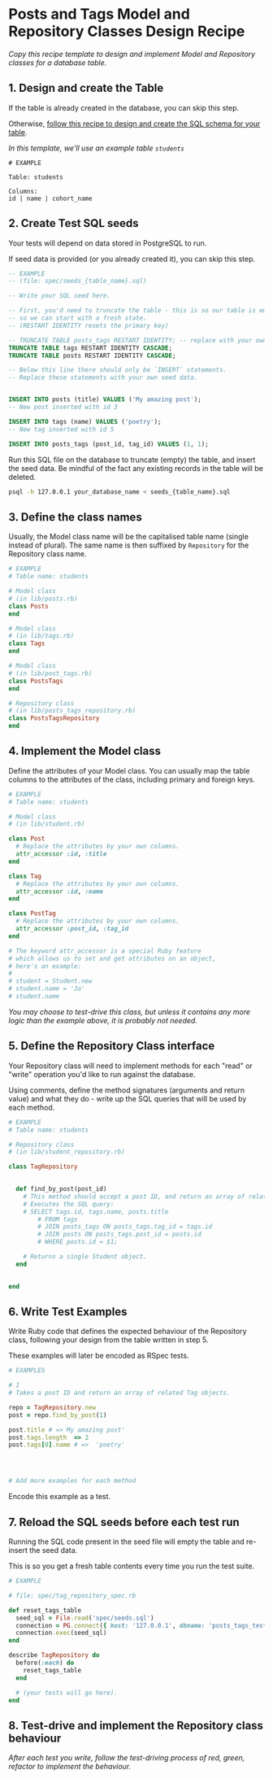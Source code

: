 # Posts and Tags Model and Repository Classes Design Recipe

_Copy this recipe template to design and implement Model and Repository classes for a database table._

## 1. Design and create the Table

If the table is already created in the database, you can skip this step.

Otherwise, [follow this recipe to design and create the SQL schema for your table](./single_table_design_recipe_template.md).

*In this template, we'll use an example table `students`*

```
# EXAMPLE

Table: students

Columns:
id | name | cohort_name
```

## 2. Create Test SQL seeds

Your tests will depend on data stored in PostgreSQL to run.

If seed data is provided (or you already created it), you can skip this step.

```sql
-- EXAMPLE
-- (file: spec/seeds_{table_name}.sql)

-- Write your SQL seed here. 

-- First, you'd need to truncate the table - this is so our table is emptied between each test run,
-- so we can start with a fresh state.
-- (RESTART IDENTITY resets the primary key)

-- TRUNCATE TABLE posts_tags RESTART IDENTITY; -- replace with your own table name.
TRUNCATE TABLE tags RESTART IDENTITY CASCADE;
TRUNCATE TABLE posts RESTART IDENTITY CASCADE;

-- Below this line there should only be `INSERT` statements.
-- Replace these statements with your own seed data.


INSERT INTO posts (title) VALUES ('My amazing post');
-- New post inserted with id 3

INSERT INTO tags (name) VALUES ('poetry');
-- New tag inserted with id 5

INSERT INTO posts_tags (post_id, tag_id) VALUES (1, 1);

```

Run this SQL file on the database to truncate (empty) the table, and insert the seed data. Be mindful of the fact any existing records in the table will be deleted.

```bash
psql -h 127.0.0.1 your_database_name < seeds_{table_name}.sql
```

## 3. Define the class names

Usually, the Model class name will be the capitalised table name (single instead of plural). The same name is then suffixed by `Repository` for the Repository class name.

```ruby
# EXAMPLE
# Table name: students

# Model class
# (in lib/posts.rb)
class Posts
end

# Model class
# (in lib/tags.rb)
class Tags
end

# Model class
# (in lib/post_tags.rb)
class PostsTags
end

# Repository class
# (in lib/posts_tags_repository.rb)
class PostsTagsRepository
end
```

## 4. Implement the Model class

Define the attributes of your Model class. You can usually map the table columns to the attributes of the class, including primary and foreign keys.

```ruby
# EXAMPLE
# Table name: students

# Model class
# (in lib/student.rb)

class Post
  # Replace the attributes by your own columns.
  attr_accessor :id, :title
end

class Tag
  # Replace the attributes by your own columns.
  attr_accessor :id, :name
end

class PostTag
  # Replace the attributes by your own columns.
  attr_accessor :post_id, :tag_id
end

# The keyword attr_accessor is a special Ruby feature
# which allows us to set and get attributes on an object,
# here's an example:
#
# student = Student.new
# student.name = 'Jo'
# student.name
```

*You may choose to test-drive this class, but unless it contains any more logic than the example above, it is probably not needed.*

## 5. Define the Repository Class interface

Your Repository class will need to implement methods for each "read" or "write" operation you'd like to run against the database.

Using comments, define the method signatures (arguments and return value) and what they do - write up the SQL queries that will be used by each method.

```ruby
# EXAMPLE
# Table name: students

# Repository class
# (in lib/student_repository.rb)

class TagRepository

  
  def find_by_post(post_id)
    # This method should accept a post ID, and return an array of related Tag objects.
    # Executes the SQL query:
    # SELECT tags.id, tags.name, posts.title
        # FROM tags
        # JOIN posts_tags ON posts_tags.tag_id = tags.id
        # JOIN posts ON posts_tags.post_id = posts.id
        # WHERE posts.id = $1;

    # Returns a single Student object.
  end

  
end
```

## 6. Write Test Examples

Write Ruby code that defines the expected behaviour of the Repository class, following your design from the table written in step 5.

These examples will later be encoded as RSpec tests.

```ruby
# EXAMPLES

# 1
# Takes a post ID and return an array of related Tag objects.

repo = TagRepository.new
post = repo.find_by_post(1)

post.title # => My amazing post'
post.tags.length  => 2
post.tags[0].name # =>  'poetry'




# Add more examples for each method
```

Encode this example as a test.

## 7. Reload the SQL seeds before each test run

Running the SQL code present in the seed file will empty the table and re-insert the seed data.

This is so you get a fresh table contents every time you run the test suite.

```ruby
# EXAMPLE

# file: spec/tag_repository_spec.rb

def reset_tags_table
  seed_sql = File.read('spec/seeds.sql')
  connection = PG.connect({ host: '127.0.0.1', dbname: 'posts_tags_test' })
  connection.exec(seed_sql)
end

describe TagRepository do
  before(:each) do 
    reset_tags_table
  end

  # (your tests will go here).
end
```

## 8. Test-drive and implement the Repository class behaviour

_After each test you write, follow the test-driving process of red, green, refactor to implement the behaviour._
